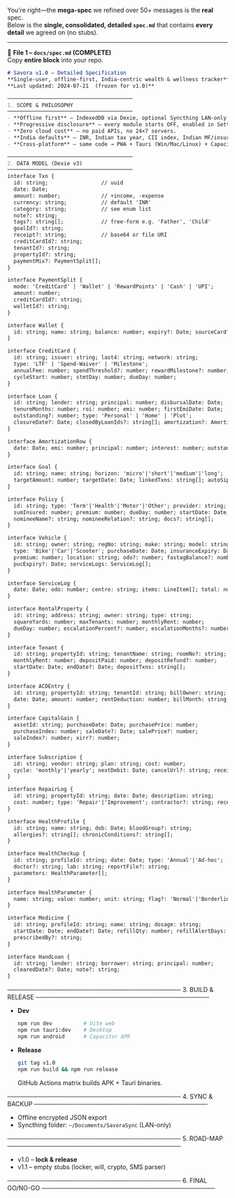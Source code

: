 You’re right—the **mega-spec** we refined over 50+ messages is the **real** spec.  
Below is the **single, consolidated, detailed `spec.md`** that contains **every detail** we agreed on (no stubs).

---

📄 **File 1 – `docs/spec.md` (COMPLETE)**  
Copy **entire block** into your repo.

```markdown
# Savora v1.0 – Detailed Specification  
**Single-user, offline-first, India-centric wealth & wellness tracker**  
**Last updated: 2024-07-21  (frozen for v1.0)**

────────────────────────────────────────
1. SCOPE & PHILOSOPHY
────────────────────────────────────────
- **Offline first** – IndexedDB via Dexie, optional Syncthing LAN-only sync.  
- **Progressive disclosure** – every module starts OFF, enabled in Settings.  
- **Zero cloud cost** – no paid APIs, no 24×7 servers.  
- **India defaults** – INR, Indian tax year, CII index, Indian MF/insurance norms.  
- **Cross-platform** – same code → PWA + Tauri (Win/Mac/Linux) + Capacitor APK (Android).

────────────────────────────────────────
2. DATA MODEL (Dexie v3)
────────────────────────────────────────
interface Txn {
  id: string;                 // uuid
  date: Date;
  amount: number;             // +income, -expense
  currency: string;           // default 'INR'
  category: string;           // see enum list
  note?: string;
  tags?: string[];            // free-form e.g. 'Father', 'Child'
  goalId?: string;
  receipt?: string;           // base64 or file URI
  creditCardId?: string;
  tenantId?: string;
  propertyId?: string;
  paymentMix?: PaymentSplit[];
}

interface PaymentSplit {
  mode: 'CreditCard' | 'Wallet' | 'RewardPoints' | 'Cash' | 'UPI';
  amount: number;
  creditCardId?: string;
  walletId?: string;
}

interface Wallet {
  id: string; name: string; balance: number; expiry?: Date; sourceCard?: string;
}

interface CreditCard {
  id: string; issuer: string; last4: string; network: string;
  type: 'LTF' | 'Spend-Waiver' | 'Milestone';
  annualFee: number; spendThreshold?: number; rewardMilestone?: number;
  cycleStart: number; stmtDay: number; dueDay: number;
}

interface Loan {
  id: string; lender: string; principal: number; disbursalDate: Date;
  tenureMonths: number; roi: number; emi: number; firstEmiDate: Date;
  outstanding?: number; type: 'Personal' | 'Home' | 'Plot';
  closureDate?: Date; closedByLoanIds?: string[]; amortization?: AmortizationRow[];
}

interface AmortizationRow {
  date: Date; emi: number; principal: number; interest: number; outstanding: number;
}

interface Goal {
  id: string; name: string; horizon: 'micro'|'short'|'medium'|'long';
  targetAmount: number; targetDate: Date; linkedTxns: string[]; autoSip?: boolean;
}

interface Policy {
  id: string; type: 'Term'|'Health'|'Motor'|'Other'; provider: string;
  sumInsured: number; premium: number; dueDay: number; startDate: Date;
  nomineeName?: string; nomineeRelation?: string; docs?: string[];
}

interface Vehicle {
  id: string; owner: string; regNo: string; make: string; model: string;
  type: 'Bike'|'Car'|'Scooter'; purchaseDate: Date; insuranceExpiry: Date;
  premium: number; location: string; odo?: number; fastagBalance?: number;
  pucExpiry?: Date; serviceLogs: ServiceLog[];
}

interface ServiceLog {
  date: Date; odo: number; centre: string; items: LineItem[]; total: number;
}

interface RentalProperty {
  id: string; address: string; owner: string; type: string;
  squareYards: number; maxTenants: number; monthlyRent: number;
  dueDay: number; escalationPercent?: number; escalationMonths?: number;
}

interface Tenant {
  id: string; propertyId: string; tenantName: string; roomNo?: string;
  monthlyRent: number; depositPaid: number; depositRefund?: number;
  startDate: Date; endDate?: Date; depositTxns: string[];
}

interface ACDEntry {
  id: string; propertyId: string; tenantId: string; billOwner: string;
  date: Date; amount: number; rentDeduction: number; billMonth: string;
}

interface CapitalGain {
  assetId: string; purchaseDate: Date; purchasePrice: number;
  purchaseIndex: number; saleDate?: Date; salePrice?: number;
  saleIndex?: number; xirr?: number;
}

interface Subscription {
  id: string; vendor: string; plan: string; cost: number;
  cycle: 'monthly'|'yearly'; nextDebit: Date; cancelUrl?: string; receiptFile?: string;
}

interface RepairLog {
  id: string; propertyId: string; date: Date; description: string;
  cost: number; type: 'Repair'|'Improvement'; contractor?: string; receipt?: string;
}

interface HealthProfile {
  id: string; name: string; dob: Date; bloodGroup?: string;
  allergies?: string[]; chronicConditions?: string[];
}

interface HealthCheckup {
  id: string; profileId: string; date: Date; type: 'Annual'|'Ad-hoc';
  doctor?: string; lab: string; reportFile?: string;
  parameters: HealthParameter[];
}

interface HealthParameter {
  name: string; value: number; unit: string; flag?: 'Normal'|'Borderline'|'High';
}

interface Medicine {
  id: string; profileId: string; name: string; dosage: string;
  startDate: Date; endDate?: Date; refillQty: number; refillAlertDays: number;
  prescribedBy?: string;
}

interface HandLoan {
  id: string; lender: string; borrower: string; principal: number;
  clearedDate?: Date; note?: string;
}
```

────────────────────────────────────────
3. BUILD & RELEASE
────────────────────────────────────────
- **Dev**  
  ```bash
  npm run dev          # Vite web
  npm run tauri:dev    # Desktop
  npm run android      # Capacitor APK
  ```
- **Release**  
  ```bash
  git tag v1.0
  npm run build && npm run release
  ```
  GitHub Actions matrix builds APK + Tauri binaries.

────────────────────────────────────────
4. SYNC & BACKUP
────────────────────────────────────────
- Offline encrypted JSON export  
- Syncthing folder: `~/Documents/SavoraSync` (LAN-only)

────────────────────────────────────────
5. ROAD-MAP
────────────────────────────────────────
- v1.0 – **lock & release**  
- v1.1 – empty stubs (locker, will, crypto, SMS parser)

────────────────────────────────────────
6. FINAL GO/NO-GO
────────────────────────────────────────
